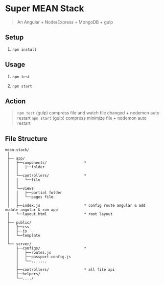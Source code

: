 # Super MEAN Stack
> An Angular + Node/Express + MongoDB + gulp

## Setup
1. `npm install`

## Usage

1. `npm test`

2. `npm start` 

## Action
> `npm test` (gulp) compress file and watch file changed + nodemon auto restart
> `npm start` (gulp) compress minimize file <not watch file> + nodemon auto restart 

## File Structure

```
mean-stack/
 │
 ├── app/
 │   ├──components/                 *
 │   │   ├──folder
 │   │
 │   └──controllers/                *
 │   │   └──file
 │   │
 │   └──views
 │   │   ├──partial folder
 │   │	 └──pages file
 │   │
 │   ├──index.js					* config route angular & add module angular & run app
 │   └──layout.html					* root layout
 │
 ├── public/
 │   ├──css
 │   ├──js
 │   └──template    
 │
 └── server/
     ├──configs/					*
     │   ├──routes.js 
     │   ├──passport-config.js
     │   └──.......
     │
     ├──controllers/				* all file api
     ├──helpers/
     └──..../
```